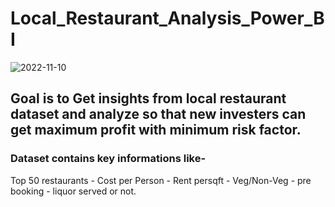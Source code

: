# Local_Restaurant_Analysis_Power_BI
![2022-11-10](https://user-images.githubusercontent.com/112419088/200928121-fceaaca7-ff18-457d-9b9c-91fff638f32c.png)
## Goal is to Get insights from local restaurant dataset and analyze so that new investers can get maximum profit with minimum risk factor.
### Dataset contains key informations like-
Top 50 restaurants - Cost per Person - Rent persqft - Veg/Non-Veg - pre booking - liquor served or not. 

